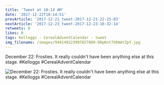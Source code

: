 ```yaml
---
title: 'Tweet at 10:14 AM'
date: '2017-12-22T10:14:51'
prevArticle: '2017-12-21_tweet-2017-12-21-22-25-03'
nextArticle: '2017-12-23_tweet-2017-12-23-10-32-14'
retweets: 0
likes: 0
tags: Kelloggs - CerealAdventCalendar - tweet
img_filename: /images/944149223997657089-DRpKnt7X0AAtZpY.jpg
---
```

December 22: Frosties. It really couldn't have been anything else at this stage. #Kelloggs #CerealAdventCalendar

![December 22: Frosties. It really couldn't have been anything else at this stage. #Kelloggs #CerealAdventCalendar](/images/944149223997657089-DRpKnt7X0AAtZpY.jpg "December 22: Frosties. It really couldn't have been anything else at this stage. #Kelloggs #CerealAdventCalendar")